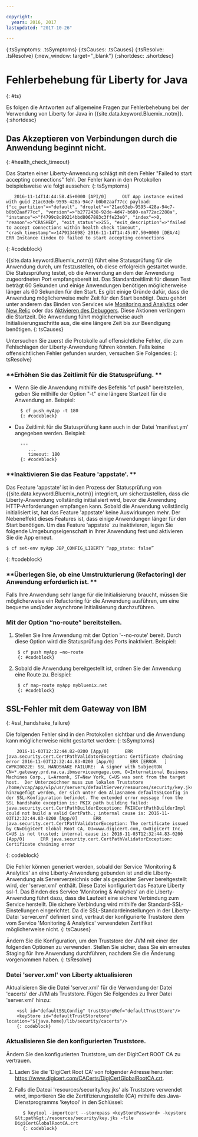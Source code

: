 ```yaml
---

copyright:
  years: 2016, 2017
lastupdated: "2017-10-26"

---
```


{:tsSymptoms: .tsSymptoms}
{:tsCauses: .tsCauses}
{:tsResolve: .tsResolve}
{:new_window: target="_blank"}
{:shortdesc: .shortdesc}

# Fehlerbehebung für Liberty for Java
{: #ts}


Es folgen die Antworten auf allgemeine Fragen zur Fehlerbehebung bei der Verwendung von Liberty for Java in {{site.data.keyword.Bluemix_notm}}.
{:shortdesc}

## Das Akzeptieren von Verbindungen durch die Anwendung beginnt nicht.
{: #health_check_timeout}


Das Starten einer Liberty-Anwendung schlägt mit dem Fehler "Failed to start accepting connections" fehl. Der Fehler kann in den Protokollen beispielsweise wie folgt aussehen:
{: tsSymptoms}

```
   2016-11-14T14:44:58.45+0000 [API/0]      OUT App instance exited with guid 21ac63eb-9595-428a-94c7-b0b02aaf77cc payload: {"cc_partition"=>"default", "droplet"=>"21ac63eb-9595-428a-94c7-b0b02aaf77cc", "version"=>"b2772438-92de-4d47-b680-ea772ac2288a", "instance"=>"f4799c8c89214bbd8067883c3ffe23e0", "index"=>0, "reason"=>"CRASHED", "exit_status"=>255, "exit_description"=>"failed to accept connections within health check timeout", "crash_timestamp"=>1479134698} 2016-11-14T14:45:07.50+0000 [DEA/4]      ERR Instance (index 0) failed to start accepting connections
```
{: #codeblock}

{{site.data.keyword.Bluemix_notm}} führt eine Statusprüfung für die Anwendung durch, um festzustellen, ob diese erfolgreich gestartet wurde. Die Statusprüfung testet, ob die Anwendung an dem der Anwendung zugeordneten Port empfangsbereit ist. Das Standardzeitlimit für diesen Test beträgt 60 Sekunden und einige Anwendungen benötigen möglicherweise länger als 60 Sekunden für den Start.  Es gibt einige Gründe dafür, dass die Anwendung möglicherweise mehr Zeit für den Start benötigt. Dazu gehört unter anderem das Binden von Services wie [Monitoring and Analytics](/docs/services/monana/index.html#gettingstartedtemplate) oder [New Relic](/docs/runtimes/liberty/monitoring/newRelic.html) oder das [Aktivieren des Debuggers](/docs/manageapps/app_mng.html#debug). Diese Aktionen verlängern die Startzeit. Die Anwendung führt möglicherweise auch Initialisierungsschritte aus, die eine längere Zeit bis zur Beendigung benötigen.
{: tsCauses}

Untersuchen Sie zuerst die Protokolle auf offensichtliche Fehler, die zum Fehlschlagen der Liberty-Anwendung führen könnten. Falls keine offensichtlichen Fehler gefunden wurden, versuchen Sie Folgendes:
{: tsResolve}

### **Erhöhen Sie das Zeitlimit für die Statusprüfung. **

* Wenn Sie die Anwendung mithilfe des Befehls "cf push" bereitstellen, geben Sie mithilfe der Option "-t" eine längere Startzeit für die Anwendung an. Beispiel:

        $ cf push myApp -t 180
        {: #codeblock}

* Das Zeitlimit für die Statusprüfung kann auch in der Datei 'manifest.ym' angegeben werden. Beispiel:

        ---
           ...
           timeout: 180
        {: #codeblock}

### **Inaktivieren Sie das Feature 'appstate'. **

Das Feature 'appstate' ist in den Prozess der Statusprüfung von {{site.data.keyword.Bluemix_notm}} integriert, um sicherzustellen, dass die Liberty-Anwendung vollständig initialisiert wird, bevor die Anwendung HTTP-Anforderungen empfangen kann. Sobald die Anwendung vollständig initialisiert ist, hat das Feature 'appstate' keine Auswirkungen mehr.  Der Nebeneffekt dieses Features ist, dass einige Anwendungen länger für den Start benötigen. Um das Feature 'appstate' zu inaktivieren, legen Sie folgende Umgebungseigenschaft in Ihrer Anwendung fest und aktivieren Sie die App erneut.

```
$ cf set-env myApp JBP_CONFIG_LIBERTY “app_state: false”
```
{: #codeblock}

### **Überlegen Sie, ob eine Umstrukturierung (Refactoring) der Anwendung erforderlich ist. **

Falls Ihre Anwendung sehr lange für die Initialisierung braucht, müssen Sie möglicherweise ein Refactoring für die Anwendung ausführen, um eine bequeme und/oder asynchrone Initialisierung durchzuführen.

### **Mit der Option “no-route” bereitstellen.**

1. Stellen Sie Ihre Anwendung mit der Option '--no-route' bereit. Durch diese Option wird die Statusprüfung des Ports inaktiviert. Beispiel:

        $ cf push myApp –no-route
        {: #codeblock}

2. Sobald die Anwendung bereitgestellt ist, ordnen Sie der Anwendung eine Route zu. Beispiel:

        $ cf map-route myApp mybluemix.net
        {: #codeblock}

## SSL-Fehler mit dem Gateway von IBM
{: #ssl_handshake_failure}


Die folgenden Fehler sind in den Protokollen sichtbar und die Anwendung kann möglicherweise nicht gestartet werden:
{: tsSymptoms}

```
    2016-11-03T12:32:44.82-0200 [App/0]      ERR java.security.cert.CertPathValidatorException: Certificate chaining error 2016-11-03T12:32:44.83-0200 [App/0]      ERR [ERROR   ] CWPKI0022E: SSL HANDSHAKE FAILURE:  A signer with SubjectDN CN=*.gateway.prd.na.ca.ibmserviceengage.com, O=International Business Machines Corp., L=Armonk, ST=New York, C=US was sent from the target host.  Der Unterzeichner muss zum lokalen Truststore /home/vcap/app/wlp/usr/servers/defaultServer/resources/security/key.jks hinzugefügt werden, der sich unter dem Aliasnamen defaultSSLConfig in der SSL-Konfiguration befindet. The extended error message from the SSL handshake exception is: PKIX path building failed: java.security.cert.CertPathBuilderException: PKIXCertPathBuilderImpl could not build a valid CertPath.; internal cause is: 2016-11-03T12:32:44.83-0200 [App/0]      ERR java.security.cert.CertPathValidatorException: The certificate issued by CN=DigiCert Global Root CA, OU=www.digicert.com, O=DigiCert Inc, C=US is not trusted; internal cause is: 2016-11-03T12:32:44.83-0200 [App/0]      ERR java.security.cert.CertPathValidatorException: Certificate chaining error
```
{: codeblock}

Die Fehler können generiert werden, sobald der Service 'Monitoring & Analytics' an eine Liberty-Anwendung gebunden ist und die Liberty-Anwendung als Serververzeichnis oder als gepackter Server bereitgestellt wird, der 'server.xml' enthält. Diese Datei konfiguriert das Feature Liberty ssl-1. Das Binden des Service 'Monitoring & Analytics' an die Liberty-Anwendung führt dazu, dass die Laufzeit eine sichere Verbindung zum Service herstellt. Die sichere Verbindung wird mithilfe der Standard-SSL-Einstellungen eingerichtet. Da die SSL-Standardeinstellungen in der Liberty-Datei 'server.xml' definiert sind, vertraut der konfigurierte Truststore dem vom Service 'Monitoring & Analytics' verwendeten Zertifikat möglicherweise nicht.
{: tsCauses}

Ändern Sie die Konfiguration, um den Truststore der JVM mit einer der folgenden Optionen zu verwenden.  Stellen Sie sicher, dass Sie ein erneutes Staging für Ihre Anwendung durchführen, nachdem Sie die Änderung vorgenommen haben.
{: tsResolve}

### Datei 'server.xml' von Liberty aktualisieren

Aktualisieren Sie die Datei 'server.xml' für die Verwendung der Datei 'cacerts' der JVM als Truststore. Fügen Sie Folgendes zu Ihrer Datei 'server.xml' hinzu:

        <ssl id="defaultSSLConfig" trustStoreRef="defaultTrustStore"/>
        <keyStore id="defaultTrustStoretore" location="${java.home}/lib/security/cacerts"/>
        {: codeblock}

### Aktualisieren Sie den konfigurierten Truststore.

Ändern Sie den konfigurierten Truststore, um der DigitCert ROOT CA zu vertrauen.
  1. Laden Sie die 'DigiCert Root CA' von folgender Adresse herunter: https://www.digicert.com/CACerts/DigiCertGlobalRootCA.crt.
  2. Falls die Dateai 'resources/security/key.jks' als Truststore verwendet wird, importieren Sie die Zertifizierungsstelle (CA) mithilfe des Java-Dienstprogramms 'keytool' in den Schlüssel:

            $ keytool -importcert --storepass <keyStorePassword> -keystore &lt;path&gt;/resources/security/key.jks -file DigiCertGlobalRootCA.crt
            {: codeblock}
